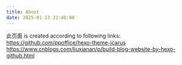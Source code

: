 ```yaml
---
title: About
date: 2025-01-13 22:40:00
---
```

此页面 is created according to following links:
https://github.com/ppoffice/hexo-theme-icarus
https://www.cnblogs.com/liuxianan/p/build-blog-website-by-hexo-github.html